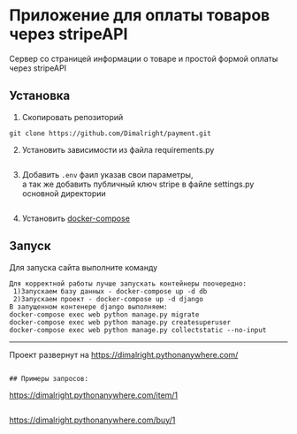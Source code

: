 # Приложение для оплаты товаров через stripeAPI
 Сервер со страницей информации о товаре и простой формой оплаты через stripeAPI
## Установка
1. Скопировать репозиторий <br>
```
git clone https://github.com/Dimalright/payment.git 
```
2. Установить зависимости из файла requirements.py
```
```
3. Добавить `.env` фаил указав свои параметры, <br>
   а так же добавить публичный ключ stripe в файле settings.py основной директории
```
```
4. Установить [docker-compose](https://docs.docker.com/compose/install/#install-compose)
## Запуск
Для запуска сайта выполните команду
```
Для корректной работы лучше запускать контейнеры поочередно:
 1)Запускаем базу данных - docker-compose up -d db
 2)Запускаем проект - docker-compose up -d django
В запущенном контенере django выполняем:
docker-compose exec web python manage.py migrate
docker-compose exec web python manage.py createsuperuser
docker-compose exec web python manage.py collectstatic --no-input 
```
_______
Проект развернут на https://dimalright.pythonanywhere.com/
```

## Примеры запросов:
```
https://dimalright.pythonanywhere.com/item/1
```
```
https://dimalright.pythonanywhere.com/buy/1
